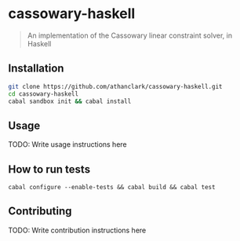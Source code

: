 cassowary-haskell
=================

> An implementation of the Cassowary linear constraint solver, in Haskell

## Installation

```bash
git clone https://github.com/athanclark/cassowary-haskell.git
cd cassowary-haskell
cabal sandbox init && cabal install
```

## Usage

TODO: Write usage instructions here

## How to run tests

```
cabal configure --enable-tests && cabal build && cabal test
```

## Contributing

TODO: Write contribution instructions here
